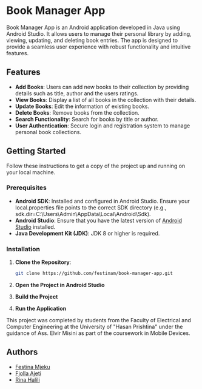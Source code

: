 # Book Manager App

Book Manager App is an Android application developed in Java using Android Studio. It allows users to manage their personal library by adding, viewing, updating, and deleting book entries. The app is designed to provide a seamless user experience with robust functionality and intuitive features.

## Features

- **Add Books**: Users can add new books to their collection by providing details such as title, author and the users ratings.
- **View Books**: Display a list of all books in the collection with their details.
- **Update Books**: Edit the information of existing books.
- **Delete Books**: Remove books from the collection.
- **Search Functionality**: Search for books by title or author.
- **User Authentication**: Secure login and registration system to manage personal book collections.

## Getting Started

Follow these instructions to get a copy of the project up and running on your local machine.

### Prerequisites

- **Android SDK**: Installed and configured in Android Studio. Ensure your local.properties file points to the correct SDK directory (e.g., sdk.dir=C\:\\Users\\Admin\\AppData\\Local\\Android\\Sdk).
- **Android Studio**: Ensure that you have the latest version of [Android Studio](https://developer.android.com/studio) installed.
- **Java Development Kit (JDK)**: JDK 8 or higher is required.

### Installation

1. **Clone the Repository**:

   ```bash
   git clone https://github.com/festinam/book-manager-app.git

2. **Open the Project in Android Studio**
3. **Build the Project**
4. **Run the Application**


This project was completed by students from the Faculty of Electrical and Computer Engineering at the University of "Hasan Prishtina" under the guidance of Ass. Elvir Misini as part of the coursework in Mobile Devices.

## Authors
- [Festina Mjeku](https://github.com/festinam)
- [Fjolla Ajeti](https://github.com/fjolla-ajeti)
- [Rina Halili](https://github.com/RinaHalili)
